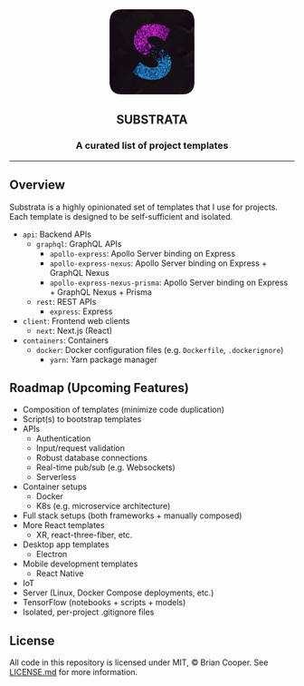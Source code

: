 <div align="center">
<img alt="substrata logo" src="lib/assets/img/substrata-logo-rounded.png" height="150px"/>
<h2>SUBSTRATA</h2>
<h3>A curated list of project templates</h3>
</div>

<hr>

## Overview
Substrata is a highly opinionated set of templates that I use for projects. Each template is designed to be self-sufficient and isolated.

- `api`: Backend APIs
  - `graphql`: GraphQL APIs
    - `apollo-express`: Apollo Server binding on Express
    - `apollo-express-nexus`: Apollo Server binding on Express + GraphQL Nexus
    - `apollo-express-nexus-prisma`: Apollo Server binding on Express + GraphQL Nexus + Prisma
  - `rest`: REST APIs
    - `express`: Express
- `client`: Frontend web clients
  - `next`: Next.js (React)
- `containers`: Containers
  - `docker`: Docker configuration files (e.g. `Dockerfile`, `.dockerignore`)
    - `yarn`: Yarn package manager

## Roadmap (Upcoming Features)
- Composition of templates (minimize code duplication)
- Script(s) to bootstrap templates
- APIs
    - Authentication
    - Input/request validation
    - Robust database connections
    - Real-time pub/sub (e.g. Websockets)
    - Serverless
- Container setups
    - Docker
    - K8s (e.g. microservice architecture)
- Full stack setups (both frameworks + manually composed)
- More React templates
  - XR, react-three-fiber, etc.
- Desktop app templates
  - Electron
- Mobile development templates
  - React Native
- IoT
- Server (Linux, Docker Compose deployments, etc.)
- TensorFlow (notebooks + scripts + models)
- Isolated, per-project .gitignore files

## License
All code in this repository is licensed under MIT, © Brian Cooper. See <a href="LICENSE.md">LICENSE.md</a> for more information.
